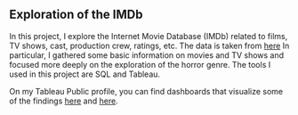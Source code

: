 ## Exploration of the IMDb

In this project, I explore the Internet Movie Database (IMDb) related to films, TV shows, cast, production crew, ratings, etc. The data is taken from [here](https://datasets.imdbws.com) 
In particular, I gathered some basic information on movies and TV shows and focused more deeply on the exploration of the horror genre. The tools I used in this project are SQL and Tableau.

On my Tableau Public profile, you can find dashboards that visualize some of the findings [here](https://public.tableau.com/app/profile/hromakina/viz/IMDbMoviesandTVShows/Dashboard1) and [here](https://public.tableau.com/app/profile/hromakina/viz/HorrormoviesintheIMDB/Dashboard1).

